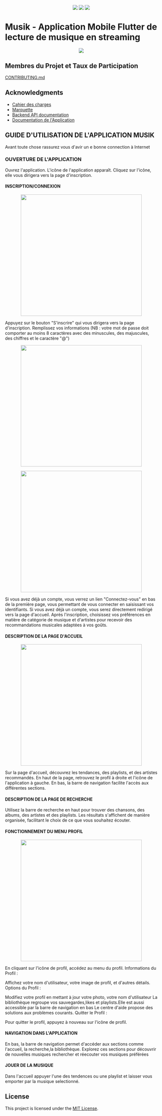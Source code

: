 <p align="center">
<img align="center" src="http://ForTheBadge.com/images/badges/built-with-love.svg"> <img align="center" src="http://ForTheBadge.com/images/badges/makes-people-smile.svg"> <img align="center" src="http://ForTheBadge.com/images/badges/built-by-developers.svg">
</p>

# Musik - Application Mobile Flutter de lecture de musique en streaming

<p align="center">
  <img src="./assets/images/logo.png">
</p>

## Membres du Projet et Taux de Participation

[CONTRIBUTING.md](CONTRIBUTING.md)

## Acknowledgments

- [Cahier des charges](Cahier-de-charge-Developpement-dune-application-de-streaming-de-musique-en-ligne-avec-Flutter.pptx)
- [Marquette](https://www.figma.com/file/yU4f5wiiEmJoJp6bn8D1Oj/Streamusik?type=design&node-id=0-1&mode=design&t=5ffuQDmWEz8KUpFt-0)
- [Backend API documentation](https://documenter.getpostman.com/view/15632620/UVeAuowo#a8e566a3-ba1c-461d-80e9-59401c747e1f)
- [Documentation de l'Application](musik-documentation.txt)

## GUIDE D'UTILISATION DE L'APPLICATION MUSIK

Avant toute chose rassurez vous d'avir un e bonne connection à Internet

### OUVERTURE DE L'APPLICATION

Ouvrez l'application.
L'icône de l'application apparaît.
Cliquez sur l'icône, elle vous dirigera vers la page d'inscription.

#### INSCRIPTION/CONNEXION

<p align="center">
  <img src="./assets/images/Screenshot_20240207-223456.png" width=400>
</p>

Appuyez sur le bouton "S'inscrire" qui vous dirigera vers la page d'inscription. Remplissez vos informations (NB : votre mot de passe doit comporter au moins 8 caractères avec des minuscules, des majuscules, des chiffres et le caractère "@")
<p align="center">
  <img src="./assets/images/Screenshot_20240207-223505.png" width=400>
</p>

<p align="center">
  <img src="./assets/images/Screenshot_20240207-223518.png" width=400>
</p>

Si vous avez déjà un compte, vous verrez un lien "Connectez-vous" en bas de la première page, vous permettant de vous connecter en saisissant vos identifiants.
Si vous avez déjà un compte, vous serez directement redirigé vers la page d'accueil.
Après l'inscription, choisissez vos préférences en matière de catégorie de musique et d'artistes pour recevoir des recommandations musicales adaptées à vos goûts.

#### DESCRIPTION DE LA PAGE D'ACCUEIL

<p align="center">
  <img src="./assets/images/Screenshot_20240207-223624.png" width=400>
</p>

Sur la page d'accueil, découvrez les tendances, des playlists, et des artistes recommandés.
En haut de la page, retrouvez le profil à droite et l'icône de l'application à gauche.
En bas, la barre de navigation facilite l'accès aux différentes sections.

#### DESCRIPTION DE LA PAGE DE RECHERCHE

Utilisez la barre de recherche en haut pour trouver des chansons, des albums, des artistes et des playlists.
Les résultats s'affichent de manière organisée, facilitant le choix de ce que vous souhaitez écouter.

#### FONCTIONNEMENT DU MENU PROFIL

<p align="center">
  <img src="./assets/images/Screenshot_20240207-223624.png" width=400>
</p>

En cliquant sur l'icône de profil, accédez au menu du profil.
Informations du Profil :

Affichez votre nom d'utilisateur, votre image de profil, et d'autres détails.
Options du Profil :

Modifiez votre profil en mettant à jour votre photo, votre nom d'utilisateur
La bibliothèque regroupe vos sauvegardes,likes et playlists.Elle est aussi accessible par la barre de navigation en bas
Le centre d'aide propose des solutions aux problèmes courants.
Quitter le Profil :

Pour quitter le profil, appuyez à nouveau sur l'icône de profil.

#### NAVIGATION DANS L'APPLICATION

En bas, la barre de navigation permet d'accéder aux sections comme l'accueil, la recherche,la bibliothèque.
Explorez ces sections pour découvrir de nouvelles musiques rechercher et réecouter vos musiques préférées

#### JOUER DE LA MUSIQUE

Dans l'accueil appuyer l'une des tendences ou une playlist et laisser vous emporter par la musique selectionné.

## License

This project is licensed under the [MIT License](LICENSE).

